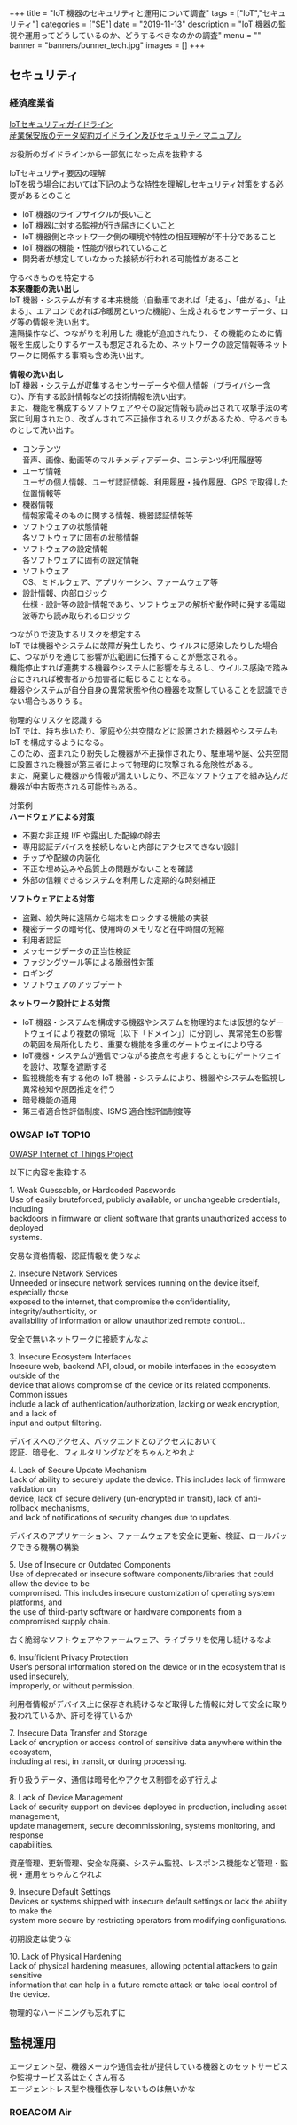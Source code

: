 +++
title = "IoT 機器のセキュリティと運用について調査"
tags = ["IoT","セキュリティ"]
categories = ["SE"]
date = "2019-11-13"
description = "IoT 機器の監視や運用ってどうしているのか、どうするべきなのかの調査"
menu = ""
banner = "banners/bunner_tech.jpg"
images = []
+++

<!--more-->

## セキュリティ

### 経済産業省
<i class="fas fa-external-link-alt"></i> [IoTセキュリティガイドライン](https://www.meti.go.jp/press/2016/07/20160705002/20160705002.html)  
<i class="fas fa-external-link-alt"></i> [産業保安版のデータ契約ガイドライン及びセキュリティマニュアル](https://www.meti.go.jp/policy/safety_security/industrial_safety/oshirase/2019/4/20190425.html)  

お役所のガイドラインから一部気になった点を抜粋する  

<i class="fas fa-chevron-circle-right"></i> IoTセキュリティ要因の理解  
IoTを扱う場合においては下記のような特性を理解しセキュリティ対策をする必要があるとのこと  

* IoT 機器のライフサイクルが長いこと  
* IoT 機器に対する監視が行き届きにくいこと  
* IoT 機器側とネットワーク側の環境や特性の相互理解が不十分であること  
* IoT 機器の機能・性能が限られていること  
* 開発者が想定していなかった接続が行われる可能性があること  

<i class="fas fa-chevron-circle-right"></i> 守るべきものを特定する  
**本来機能の洗い出し**  
IoT 機器・システムが有する本来機能（自動車であれば「走る」、「曲がる」、「止まる」、エアコンであれば冷暖房といった機能）、生成されるセンサーデータ、ログ等の情報を洗い出す。  
遠隔操作など、つながりを利用した  機能が追加されたり、その機能のために情報を生成したりするケースも想定されるため、ネットワークの設定情報等ネットワークに関係する事項も含め洗い出す。  

**情報の洗い出し**  
IoT 機器・システムが収集するセンサーデータや個人情報（プライバシー含む）、所有する設計情報などの技術情報を洗い出す。  
また、機能を構成するソフトウェアやその設定情報も読み出されて攻撃手法の考案に利用されたり、改ざんされて不正操作されるリスクがあるため、守るべきものとして洗い出す。  

* コンテンツ  
  音声、画像、動画等のマルチメディアデータ、コンテンツ利用履歴等  
* ユーザ情報  
  ユーザの個人情報、ユーザ認証情報、利用履歴・操作履歴、GPS で取得した位置情報等  
* 機器情報  
  情報家電そのものに関する情報、機器認証情報等  
* ソフトウェアの状態情報  
  各ソフトウェアに固有の状態情報  
* ソフトウェアの設定情報  
  各ソフトウェアに固有の設定情報  
* ソフトウェア  
  OS、ミドルウェア、アプリケーシン、ファームウェア等  
* 設計情報、内部ロジック  
  仕様・設計等の設計情報であり、ソフトウェアの解析や動作時に発する電磁波等から読み取られるロジック  

<i class="fas fa-chevron-circle-right"></i> つながりで波及するリスクを想定する  
IoT では機器やシステムに故障が発生したり、ウイルスに感染したりした場合に、つながりを通じて影響が広範囲に伝播することが懸念される。  
機能停止すれば連携する機器やシステムに影響を与えるし、ウイルス感染で踏み台にされれば被害者から加害者に転じることとなる。  
機器やシステムが自分自身の異常状態や他の機器を攻撃していることを認識できない場合もありうる。 

<i class="fas fa-chevron-circle-right"></i> 物理的なリスクを認識する  
IoT では、持ち歩いたり、家庭や公共空間などに設置された機器やシステムも IoT を構成するようになる。  
このため、盗まれたり紛失した機器が不正操作されたり、駐車場や庭、公共空間に設置された機器が第三者によって物理的に攻撃される危険性がある。  
また、廃棄した機器から情報が漏えいしたり、不正なソフトウェアを組み込んだ機器が中古販売される可能性もある。  

<i class="fas fa-chevron-circle-right"></i> 対策例  
**ハードウェアによる対策**  

* 不要な非正規 I/F や露出した配線の除去  
*  専用認証デバイスを接続しないと内部にアクセスできない設計  
* チップや配線の内装化  
* 不正な埋め込みや品質上の問題がないことを確認  
* 外部の信頼できるシステムを利用した定期的な時刻補正  

**ソフトウェアによる対策**  

* 盗難、紛失時に遠隔から端末をロックする機能の実装  
* 機密データの暗号化、使用時のメモリなど在中時間の短縮  
* 利用者認証  
* メッセージデータの正当性検証  
* ファジングツール等による脆弱性対策  
* ロギング  
* ソフトウェアのアップデート  

**ネットワーク設計による対策**  

* IoT 機器・システムを構成する機器やシステムを物理的または仮想的なゲートウェイにより複数の領域（以下「ドメイン」）に分割し、異常発生の影響の範囲を局所化したり、重要な機能を多重のゲートウェイにより守る  
* IoT機器・システムが通信でつながる接点を考慮するとともにゲートウェイを設け、攻撃を遮断する  
* 監視機能を有する他の IoT 機器・システムにより、機器やシステムを監視し異常検知や原因推定を行う  
* 暗号機能の適用  
* 第三者適合性評価制度、ISMS 適合性評価制度等  

### OWSAP IoT TOP10
<i class="fas fa-external-link-alt"></i> [OWASP Internet of Things Project ](https://www.owasp.org/index.php/OWASP_Internet_of_Things_Project)  

以下に内容を抜粋する  

<i class="fas fa-chevron-circle-right"></i> 1. Weak Guessable, or Hardcoded Passwords  
Use of easily bruteforced, publicly available, or unchangeable credentials, including  
backdoors in firmware or client software that grants unauthorized access to deployed  
systems.  

安易な資格情報、認証情報を使うなよ  

<i class="fas fa-chevron-circle-right"></i> 2. Insecure Network Services  
Unneeded or insecure network services running on the device itself, especially those  
exposed to the internet, that compromise the confidentiality, integrity/authenticity, or  
availability of information or allow unauthorized remote control…  

安全で無いネットワークに接続すんなよ  

<i class="fas fa-chevron-circle-right"></i> 3. Insecure Ecosystem Interfaces  
Insecure web, backend API, cloud, or mobile interfaces in the ecosystem outside of the  
device that allows compromise of the device or its related components. Common issues  
include a lack of authentication/authorization, lacking or weak encryption, and a lack of  
input and output filtering.  

デバイスへのアクセス、バックエンドとのアクセスにおいて  
認証、暗号化、フィルタリングなどをちゃんとやれよ  

<i class="fas fa-chevron-circle-right"></i> 4. Lack of Secure Update Mechanism  
Lack of ability to securely update the device. This includes lack of firmware validation on  
device, lack of secure delivery (un-encrypted in transit), lack of anti-rollback mechanisms,  
and lack of notifications of security changes due to updates.  

デバイスのアプリケーション、ファームウェアを安全に更新、検証、ロールバックできる機構の構築  

<i class="fas fa-chevron-circle-right"></i> 5. Use of Insecure or Outdated Components  
Use of deprecated or insecure software components/libraries that could allow the device to be  
compromised. This includes insecure customization of operating system platforms, and  
the use of third-party software or hardware components from a compromised supply chain.  

古く脆弱なソフトウェアやファームウェア、ライブラリを使用し続けるなよ  

<i class="fas fa-chevron-circle-right"></i> 6. Insufficient Privacy Protection  
User’s personal information stored on the device or in the ecosystem that is used insecurely,  
improperly, or without permission.  

利用者情報がデバイス上に保存され続けるなど取得した情報に対して安全に取り扱われているか、許可を得ているか  

<i class="fas fa-chevron-circle-right"></i> 7. Insecure Data Transfer and Storage  
Lack of encryption or access control of sensitive data anywhere within the ecosystem,  
including at rest, in transit, or during processing.  

折り扱うデータ、通信は暗号化やアクセス制御を必ず行えよ  

<i class="fas fa-chevron-circle-right"></i> 8. Lack of Device Management  
Lack of security support on devices deployed in production, including asset management,  
update management, secure decommissioning, systems monitoring, and response  
capabilities.  

資産管理、更新管理、安全な廃棄、システム監視、レスポンス機能など管理・監視・運用をちゃんとやれよ  

<i class="fas fa-chevron-circle-right"></i> 9. Insecure Default Settings  
Devices or systems shipped with insecure default settings or lack the ability to make the  
system more secure by restricting operators from modifying configurations.  

初期設定は使うな  

<i class="fas fa-chevron-circle-right"></i> 10. Lack of Physical Hardening  
Lack of physical hardening measures, allowing potential attackers to gain sensitive  
information that can help in a future remote attack or take local control of the device.  

物理的なハードニングも忘れずに  

## 監視運用
エージェント型、機器メーカや通信会社が提供している機器とのセットサービスや監視サービス系はたくさん有る  
エージェントレス型や機種依存しないものは無いかな  

### ROEACOM Air
<div class="iframely-embed"><div class="iframely-responsive" style="height: 140px; padding-bottom: 0;"><a href="https://soracom.jp/services/air/" data-iframely-url="//cdn.iframe.ly/1lQmTY2?iframe=card-small"></a></div></div><script async src="//cdn.iframe.ly/embed.js" charset="utf-8"></script>

> SORACOM Air for セルラーは、IoT 向けのデータ通信 SIM "IoT SIM" を提供するサービスです。  
> 1枚から購入可能​で、最安基本料金50円〜/月と低コストで始められます。Web/APIで通信の運用監視、容易な​クラウド連携、閉域網接続や​オンデマンドリモートアクセスにも対応しており、IoTのつなぐを簡単にします。  

IoT に特化した SIMカードを提供している  

<i class="fas fa-chevron-circle-right"></i> 通信をきめ細かにコントロール可能な API  

> SORACOM Air for セルラーを利用することで API や Web ブラウザによるユーザーコンソールからデータ通信速度の変更、使用開始/休止といった IoT SIM の状態、データ使用量の監視、IoT SIM の ICCID(IC Card IDentifier)、IMSI(International Mobile Subscriber Identity)や通信モジュールの IMEI(International Mobile Equipment Identity)の取得など IoT デバイスのデータ通信を管理することができます。  

<i class="fas fa-chevron-circle-right"></i> イベントハンドラー  

> 特定のSIM・特定のグループ・特定のタグ・全SIMに対してデータ転送容量の閾値を元に、メールでの通知・速度クラスの変更・AWS Lambdaファンクションの実行をする事ができる機能です。  
<i class="fas fa-chevron-circle-right"></i> IMEI ロック機能  

> 指定したIMEI(端末識別番号:International Mobile Equipment Identifier)でのみ IoT SIM の通信を許可することができます。

<i class="fas fa-chevron-circle-right"></i> CHAP 認証機能  

> CHAP 認証機能を利用することで、お客様は任意にユーザー名、パスワードを設定できます。端末側に設定されたユーザー名、パスワードと SORACOM Air の SIMグループでお客様が設定した値とがマッチした場合に限りデータセッションの確立ができるようになります。  

<i class="fas fa-chevron-circle-right"></i> カスタム DNS の設定  

> IoT SIM を使用するデバイスに独自の DNS サーバーを指定することができます。  

<i class="fas fa-chevron-circle-right"></i> API を使用したデバイスへの SMS 送信  

> API を使用して SMS を送ることができます。これにより、携帯電話通信網外のサーバーからも IoT SIM を使用している IoT 機器に対して SMS を送信したり、プログラムに組み込んで送信を自動化することが可能になります。  

<i class="fas fa-chevron-circle-right"></i>  USSD 機能  

> SSD とは、Unstructured Supplementary Service Data の略です。スマートフォンでは、電話アプリなどで特殊な番号にダイヤルすることで USSD を使用してデータを送信することができます。また、デバイスから AT コマンドを用いて送信することもできます。  

### KDDI IoTクラウド デバイス管理
<div class="iframely-embed"><div class="iframely-responsive" style="height: 140px; padding-bottom: 0;"><a href="https://iot.kddi.com/services/iot-cloud-device/" data-iframely-url="//cdn.iframe.ly/lOprUfv?iframe=card-small"></a></div></div><script async src="//cdn.iframe.ly/embed.js" charset="utf-8"></script>  

> 「KDDI IoTクラウド デバイス管理」は、点在する複数のお客さまIoT機器または通信モジュールのファームウェア更新や状態監視、位置情報・電波強度・電池残量の確認などをウェブ上のサービスポータルで遠隔管理できるサービスです。  

<i class="fas fa-chevron-circle-right"></i> リモート環境からの回線状態管理  
<i class="fas fa-chevron-circle-right"></i> リモート環境からのお客さまIoT機器状態管理  
<i class="fas fa-chevron-circle-right"></i> デバイス遠隔設定 (オプション)  
<i class="fas fa-chevron-circle-right"></i> ファームウェア更新 (FOTA) (オプション)  

対象端末として下記通信モジュールを装備した機器である必要がある  

* <i class="fas fa-external-link-alt"></i> [KYW01](https://iot.kddi.com/services/lpwa-modules/)  
* LwM2Mクライアントを搭載した通信モジュール  

結局エージェント型だった  

### TrendMicro オンラインスキャン for Home Network  
<i class="fas fa-external-link-alt"></i> [オンラインスキャン for Home Network](https://www.trendmicro.com/ja_jp/forHome/products/hw_onlinescan.html?AAID=iotsechl)  

> パソコン、スマートフォン、ルータ、Webカメラ、ゲーム機など、今やたくさんのデバイス（機器）が家庭のネットワークにつながっています。それらに対し、適切な設定・利用をしないと、知らない誰かが ご家庭のネットワークを使ったり、通信を盗み見られてしまったり、ウイルス感染させられてしまったりするかもしれません。  
> セキュリティはパソコンやスマートフォンだけでなく、ご家庭内のあらゆるインターネット接続機器に必要です。2016年8月に確認されたウイルス「Mirai」は、設定に不備のあったWebカメラに感染するものでした。  
> オンラインスキャン for Home Networkは、家庭内のネットワークにセキュリティ上のリスクが存在しないかをチェックできる無料ツールです。  

無償・有償とある個人向けツール  
エージェントレスでは無いけれど、集約管理PCとか有るんなら入れても良いかもだし、初期のセットアップ時に診断してもいいかも  

### パトロールクラリス  
<div class="iframely-embed"><div class="iframely-responsive" style="height: 140px; padding-bottom: 0;"><a href="https://patrolclarice.jp/" data-iframely-url="//cdn.iframe.ly/mc0eXFe"></a></div></div><script async src="//cdn.iframe.ly/embed.js" charset="utf-8"></script>  

> エージェントレス型サーバ監視・ネットワーク統合監視  

IoT機器に対してどこまで出来るかは微妙そう  

{{< rawhtml >}}
<div style="border: dashed 1px #ccc;">
<a href="http://www.amazon.co.jp/exec/obidos/ASIN/4844368249/sinokyoufu-22/ref=nosim/" name="amazletlink" target="_blank"><img src="https://images-fe.ssl-images-amazon.com/images/I/51EIov0ufuL._SL160_.jpg" alt="未来IT図解 これからのIoTビジネス" style="border: none;" /></a>
</div>
{{< /rawhtml >}}
